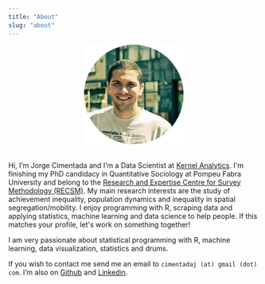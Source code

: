 ```yaml
---
title: "About"
slug: "about"
---
```


<center><img src="/img/headshot.jpg" alt="Drawing" style="width: 200px;"/></center>

<br>

Hi, I’m Jorge Cimentada and I’m a Data Scientist at [Kernel Analytics](https://kernel-analytics.com/en/analytics/). I'm finishing my PhD candidacy in Quantitative Sociology at Pompeu Fabra University and belong to the [Research and Expertise Centre for Survey Methodology (RECSM)](https://www.upf.edu/web/survey). My main research interests are the study of achievement inequality, population dynamics and inequality in spatial segregation/mobility. I enjoy programming with R, scraping data and applying statistics, machine learning and data science to help people. If this matches your profile, let's work on something together!

I am very passionate about statistical programming with R, machine learning, data visualization, statistics and drums.

If you wish to contact me send me an email to `cimentadaj (at) gmail (dot) com`. I’m also on [Github](https://github.com/cimentadaj) and [Linkedin](https://www.linkedin.com/in/jorge-cimentada-1740877a/).